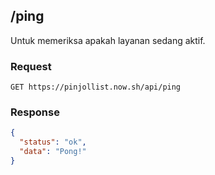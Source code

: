 ## /ping

Untuk memeriksa apakah layanan sedang aktif.

### Request

```
GET https://pinjollist.now.sh/api/ping
```

### Response

```json
{
  "status": "ok",
  "data": "Pong!"
}
```
